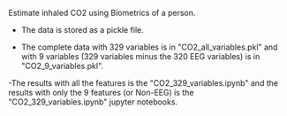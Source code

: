 Estimate inhaled CO2 using Biometrics of a person.

- The data is stored as a pickle file.

- The complete data with 329 variables is in "CO2_all_variables.pkl" and with 9 variables (329 variables minus the 320 EEG variables) is in "CO2_9_variables.pkl".

-The results with all the features is the "CO2_329_variables.ipynb" and the results with only the 9 features (or Non-EEG) is the "CO2_329_variables.ipynb" jupyter notebooks.
